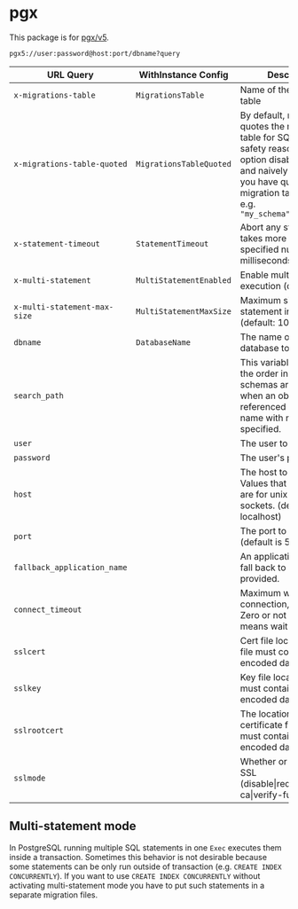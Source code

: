 # pgx

This package is for [pgx/v5](https://pkg.go.dev/github.com/jackc/pgx/v5).

`pgx5://user:password@host:port/dbname?query`

| URL Query  | WithInstance Config | Description |
|------------|---------------------|-------------|
| `x-migrations-table` | `MigrationsTable` | Name of the migrations table |
| `x-migrations-table-quoted` | `MigrationsTableQuoted` | By default, migrate quotes the migration table for SQL injection safety reasons. This option disables quoting and naively checks that you have quoted the migration table name. e.g. `"my_schema"."_calliope"` |
| `x-statement-timeout` | `StatementTimeout` | Abort any statement that takes more than the specified number of milliseconds |
| `x-multi-statement` | `MultiStatementEnabled` | Enable multi-statement execution (default: false) |
| `x-multi-statement-max-size` | `MultiStatementMaxSize` | Maximum size of single statement in bytes (default: 10MB) |
| `dbname` | `DatabaseName` | The name of the database to connect to |
| `search_path` | | This variable specifies the order in which schemas are searched when an object is referenced by a simple name with no schema specified. |
| `user` | | The user to sign in as |
| `password` | | The user's password |
| `host` | | The host to connect to. Values that start with / are for unix domain sockets. (default is localhost) |
| `port` | | The port to bind to. (default is 5432) |
| `fallback_application_name` | | An application_name to fall back to if one isn't provided. |
| `connect_timeout` | | Maximum wait for connection, in seconds. Zero or not specified means wait indefinitely. |
| `sslcert` | | Cert file location. The file must contain PEM encoded data. |
| `sslkey` | | Key file location. The file must contain PEM encoded data. |
| `sslrootcert` | | The location of the root certificate file. The file must contain PEM encoded data. |
| `sslmode` | | Whether or not to use SSL (disable\|require\|verify-ca\|verify-full) |

## Multi-statement mode

In PostgreSQL running multiple SQL statements in one `Exec` executes them inside a transaction. Sometimes this
behavior is not desirable because some statements can be only run outside of transaction (e.g.
`CREATE INDEX CONCURRENTLY`). If you want to use `CREATE INDEX CONCURRENTLY` without activating multi-statement mode
you have to put such statements in a separate migration files.

